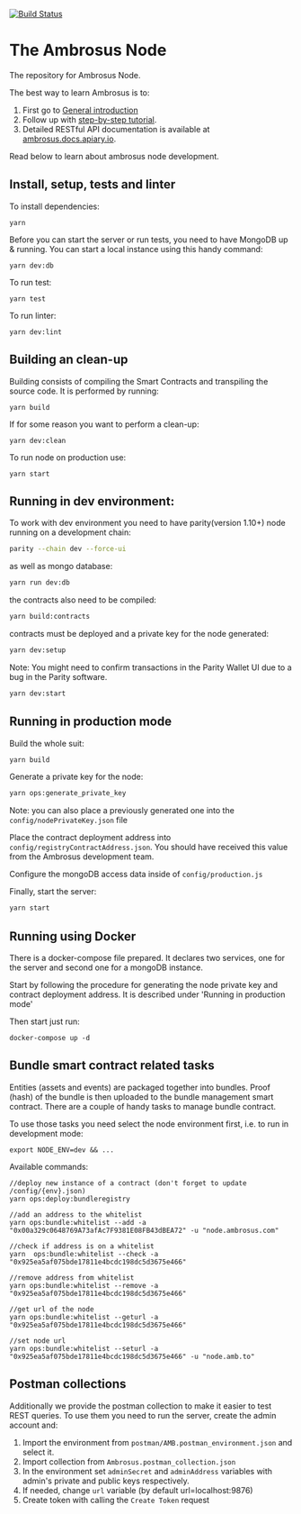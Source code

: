[![Build Status](https://travis-ci.com/ambrosus/ambrosus-sdk.svg?token=xjj4U84eSFwEsYLTc5Qe&branch=master)](https://travis-ci.com/ambrosus/ambrosus-sdk)

# The Ambrosus Node
The repository for Ambrosus Node. 

The best way to learn Ambrosus is to:
1. First go to [General introduction](https://github.com/ambrosus/ambrosus-node/blob/master/docs/introduction.md)
2. Follow up with [step-by-step tutorial](https://github.com/ambrosus/ambrosus-node/blob/master/docs/tutorial.md).
3. Detailed RESTful API documentation is available at [ambrosus.docs.apiary.io](https://ambrosus.docs.apiary.io/).

Read below to learn about ambrosus node development.

## Install, setup, tests and linter
To install dependencies:
```
yarn
```

Before you can start the server or run tests, you need to have MongoDB up & running.
You can start a local instance using this handy command:
```
yarn dev:db
```

To run test:
```
yarn test
```

To run linter:
```
yarn dev:lint
```

## Building an clean-up
Building consists of compiling the Smart Contracts and transpiling the source code. It is performed by running:
```
yarn build
```

If for some reason you want to perform a clean-up:
```
yarn dev:clean
```

To run node on production use:
```
yarn start
```

## Running in dev environment:
To work with dev environment you need to have parity(version 1.10+) node running on a development chain:
```sh
parity --chain dev --force-ui
```

as well as mongo database:

```sh
yarn run dev:db
```

the contracts also need to be compiled:
```sh
yarn build:contracts
```

contracts must be deployed and a private key for the node generated:
```sh
yarn dev:setup
```

Note: You might need to confirm transactions in the Parity Wallet UI due to a bug in the Parity software.

```sh
yarn dev:start
```

## Running in production mode

Build the whole suit:
```sh
yarn build
```

Generate a private key for the node:
```sh
yarn ops:generate_private_key
```
Note: you can also place a previously generated one into the `config/nodePrivateKey.json` file

Place the contract deployment address into `config/registryContractAddress.json`. You should have received this value from the Ambrosus development team.

Configure the mongoDB access data inside of `config/production.js`

Finally, start the server:
```sh
yarn start
```

## Running using Docker

There is a docker-compose file prepared. It declares two services, one for the server and second one for a mongoDB instance. 

Start by following the procedure for generating the node private key and contract deployment address. It is described under 'Running in production mode'   

Then start just run:

```
docker-compose up -d
```

## Bundle smart contract related  tasks
Entities (assets and events) are packaged together into bundles. Proof (hash) of the bundle is then uploaded to the bundle management smart contract.
There are a couple of handy tasks to manage bundle contract.

To use those tasks you need select the node environment first, i.e. to run in development mode:
```
export NODE_ENV=dev && ...
```

Available commands:

```
//deploy new instance of a contract (don't forget to update /config/{env}.json)
yarn ops:deploy:bundleregistry

//add an address to the whitelist 
yarn ops:bundle:whitelist --add -a "0x00a329c0648769A73afAc7F9381E08FB43dBEA72" -u "node.ambrosus.com"

//check if address is on a whitelist
yarn  ops:bundle:whitelist --check -a "0x925ea5af075bde17811e4bcdc198dc5d3675e466"

//remove address from whitelist
yarn ops:bundle:whitelist --remove -a "0x925ea5af075bde17811e4bcdc198dc5d3675e466"

//get url of the node
yarn ops:bundle:whitelist --geturl -a "0x925ea5af075bde17811e4bcdc198dc5d3675e466"

//set node url
yarn ops:bundle:whitelist --seturl -a "0x925ea5af075bde17811e4bcdc198dc5d3675e466" -u "node.amb.to"
```

## Postman collections

Additionally we provide the postman collection to make it easier to test REST queries. To use them you need to run the server, create the admin account and:

1. Import the environment from `postman/AMB.postman_environment.json` and select it.
2. Import collection from `Ambrosus.postman_collection.json`
3. In the environment set `adminSecret` and `adminAddress` variables with admin's private and public keys respectively.
4. If needed, change `url` variable (by default url=localhost:9876)
5. Create token with calling the `Create Token` request

